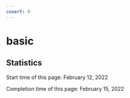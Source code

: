 ```yaml
---
coverY: 0
---
```


# basic











## Statistics

Start time of this page: February 12, 2022

Completion time of this page: February 15, 2022
